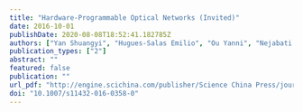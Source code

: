 ```yaml
---
title: "Hardware-Programmable Optical Networks (Invited)"
date: 2016-10-01
publishDate: 2020-08-08T18:52:41.182785Z
authors: ["Yan Shuangyi", "Hugues-Salas Emilio", "Ou Yanni", "Nejabati Reza", "Simeonidou Dimitra"]
publication_types: ["2"]
abstract: ""
featured: false
publication: ""
url_pdf: "http://engine.scichina.com/publisher/Science China Press/journal/SCIENCE CHINA Information Sciences/null/null/10.1007/s11432-016-0358-0"
doi: "10.1007/s11432-016-0358-0"
---
```


